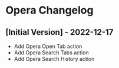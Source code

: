 # Opera Changelog

## [Initial Version] - 2022-12-17

- Add Opera Open Tab action
- Add Opera Search Tabs action
- Add Opera Search History action